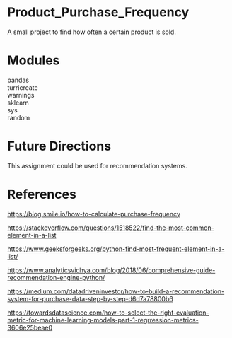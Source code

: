 # Product_Purchase_Frequency
A small project to find how often a certain product is sold.<br>

# Modules

pandas<br>
turricreate<br>
 warnings<br>
 sklearn<br>
 sys<br>
 random<br>
 
 # Future Directions <br>

This assignment could be used for recommendation systems.
 
 # References
 
 https://blog.smile.io/how-to-calculate-purchase-frequency  <br>
 
 https://stackoverflow.com/questions/1518522/find-the-most-common-element-in-a-list  <br>
  
 https://www.geeksforgeeks.org/python-find-most-frequent-element-in-a-list/  <br>
 
 https://www.analyticsvidhya.com/blog/2018/06/comprehensive-guide-recommendation-engine-python/  <br>
 
 https://medium.com/datadriveninvestor/how-to-build-a-recommendation-system-for-purchase-data-step-by-step-d6d7a78800b6  <br>
 
 https://towardsdatascience.com/how-to-select-the-right-evaluation-metric-for-machine-learning-models-part-1-regrression-metrics-3606e25beae0 <br>
 
 
